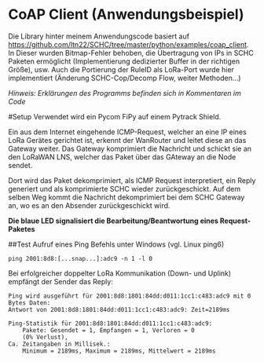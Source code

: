 CoAP Client (Anwendungsbeispiel)
===================

Die Library hinter meinem Anwendungscode basiert auf https://github.com/ltn22/SCHC/tree/master/python/examples/coap_client.
In Dieser wurden Bitmap-Fehler behoben, die Übertragung von IPs in SCHC Paketen ermöglicht (Implementierung dedizierter Buffer in der richtigen Größe), usw.
Auch die Portierung der RuleID als LoRa-Port wurde hier implementiert (Änderung SCHC-Cop/Decomp Flow, weiter Methoden...)

*Hinweis: Erklärungen des Programms befinden sich in Kommentaren im Code*

#Setup
Verwendet wird ein Pycom FiPy auf einem Pytrack Shield.

Ein aus dem Internet eingehende ICMP-Request, welcher an eine IP eines LoRa Gerätes gerichtet ist, erkennt der WanRouter und leitet diese an das Gateway weiter.
Das Gateway komprimiert die Nachricht und schickt sie an den LoRaWAN LNS, welcher das Paket über das GAteway an die Node sendet.

Dort wird das Paket dekomprimiert, als ICMP Request interpretiert, ein Reply generiert und als komprimierte SCHC wieder zurückgeschickt.
Auf dem selben Weg kommt die Nachricht dekomprimiert bei dem SCHC Gateway an, wo es an den Absender zurückgeschickt wird.


**Die blaue LED signalisiert die Bearbeitung/Beantwortung eines Request-Paketes**


##Test
Aufruf eines Ping Befehls unter Windows (vgl. Linux ping6)
```
ping 2001:8d8:[...snap...]:adc9 -n 1 -l 0
```
Bei erfolgreicher doppelter LoRa Kommunikation (Down- und Uplink) empfängt der Sender das Reply:
```
Ping wird ausgeführt für 2001:8d8:1801:84dd:d011:1cc1:c483:adc9 mit 0 Bytes Daten:
Antwort von 2001:8d8:1801:84dd:d011:1cc1:c483:adc9: Zeit=2189ms

Ping-Statistik für 2001:8d8:1801:84dd:d011:1cc1:c483:adc9:
    Pakete: Gesendet = 1, Empfangen = 1, Verloren = 0
    (0% Verlust),
Ca. Zeitangaben in Millisek.:
    Minimum = 2189ms, Maximum = 2189ms, Mittelwert = 2189ms
```